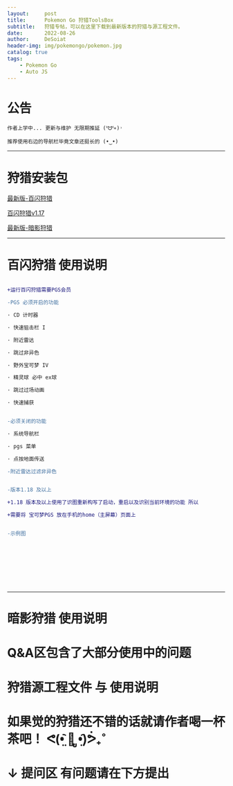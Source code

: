 ```yaml
---
layout:     post
title:      Pokemon Go 狩猎ToolsBox
subtitle:   狩猎专帖，可以在这里下载到最新版本的狩猎与源工程文件。
date:       2022-08-26
author:     DeSoiat
header-img: img/pokemongo/pokemon.jpg
catalog: true
tags: 
    - Pokemon Go
    - Auto JS
---
```


# 公告

    作者上学中... 更新与维护 无限期推延 (ᕑᗢᓫ∗)˒
    
    推荐使用右边的导航栏毕竟文章还挺长的 (•‿•)

---

# 狩猎安装包

[最新版-百闪狩猎](https://github.com/DeSoiat/DESOIAT.GITHUB.IO/raw/main/download/%E7%99%BE%E9%97%AA%E7%8B%A9%E7%8C%8E_v1.1.8.apk)

[百闪狩猎v1.17](https://github.com/DeSoiat/DESOIAT.GITHUB.IO/raw/main/download/%E7%99%BE%E9%97%AA%E7%8B%A9%E7%8C%8E_v1.1.7.apk)

[最新版-暗影狩猎]()

---

# 百闪狩猎 使用说明

```diff

+运行百闪狩猎需要PGS会员

-PGS 必须开启的功能

· CD 计时器

· 快速狙击栏 I

· 附近雷达

· 跳过非异色

· 野外宝可梦 IV

· 精灵球 必中 ex球 

· 跳过过场动画

· 快速捕获


-必须关闭的功能

· 系统导航栏

· pgs 菜单

· 点按地面传送

-附近雷达过滤非异色


-版本1.18 及以上

+1.18 版本及以上使用了识图重新构写了启动，重启以及识别当前环境的功能 所以

+需要将 宝可梦PGS 放在手机的home（主屏幕）页面上


-示例图










```


---




# 暗影狩猎 使用说明



# Q&A区包含了大部分使用中的问题



# 狩猎源工程文件 与 使用说明



# 如果觉的狩猎还不错的话就请作者喝一杯茶吧！ ᕙ(•̤᷆ ॒ ູ•̤᷇)ᕘ₊˚




# ↓ 提问区 有问题请在下方提出




